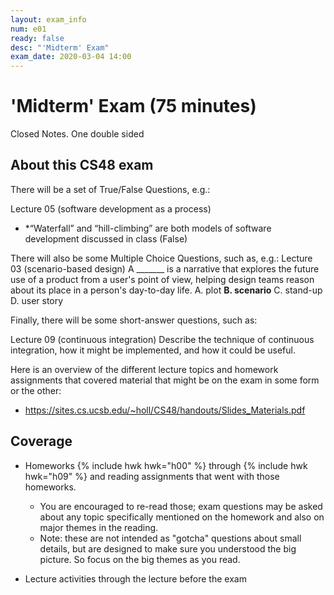 ```yaml
---
layout: exam_info
num: e01
ready: false
desc: "'Midterm' Exam"
exam_date: 2020-03-04 14:00
---
```


# 'Midterm' Exam (75 minutes) 

Closed Notes. One double sided

## About this CS48 exam

There will be a set of True/False Questions, e.g.:

Lecture 05 (software development as a process)
* *“Waterfall” and “hill-climbing” are both models of software development discussed in class (False)
   

There will also be some Multiple Choice Questions, such as, e.g.: 
Lecture 03 (scenario-based design)
A _______ is a narrative that explores the future use of a product from a user's point of view, helping design teams reason about its place in a person's day-to-day life. 
A. plot
**B. scenario**
C. stand-up
D. user story

Finally, there will be some short-answer questions, such as: 

Lecture 09 (continuous integration)
Describe the technique of continuous integration, how it might be implemented, and how it could be useful.

Here is an overview of the different lecture topics and homework assignments that covered material that might be on the exam in some form or the other:
* <https://sites.cs.ucsb.edu/~holl/CS48/handouts/Slides_Materials.pdf>


## Coverage

* Homeworks {% include hwk hwk="h00" %} through {% include hwk hwk="h09" %} and reading assignments that went with those homeworks.
   * You are encouraged to re-read those; exam questions may be asked
     about any topic specifically mentioned on the homework and also on 
     major themes in the reading.
   * Note: these are not intended as "gotcha" questions about small details,
     but are designed to make sure you understood the big picture.  So focus
     on the big themes as you read.

* Lecture activities through the lecture before the exam


   
